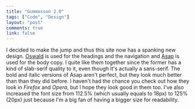 ```yaml
---
title: "Gummesson 2.0"
tags: ["Code", "Design"]
layout: "post"
comments: true
link: false
---
```


I decided to make the jump and thus this site now has a spanking new design.
[Oswald](http://www.google.com/webfonts/specimen/Oswald) is used for the
headings and the navigation and
[Asap](http://www.google.com/webfonts/specimen/Asap) is used for the body copy.
I quite like them together since the former has a kind of slab-serif quality to
it, even though it's actually a sans-serif. The bold and italic versions of Asap
aren't perfect, but they look much better than than they did before. I haven't
had the chance you check out how they look in *Firefox* and *Opera*, but I hope
they look good in them too. I've also increased the font size from 112.5% (which
usually equals to 18px) to 125% (20px) just because I'm a big fan of having
a bigger size for readability.
